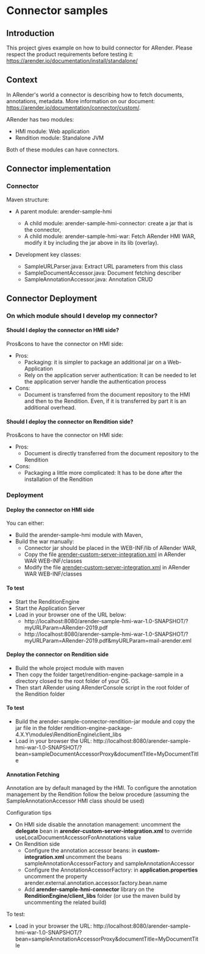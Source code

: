 # Connector samples

## Introduction

This project gives example on how to build connector for ARender. Please respect the product requirements before testing
it: https://arender.io/documentation/install/standalone/

## Context

In ARender's world a connector is describing how to fetch documents, annotations, metadata. More information on our
document: https://arender.io/documentation/connector/custom/.

ARender has two modules:

* HMI module: Web application
* Rendition module: Standalone JVM

Both of these modules can have connectors.

## Connector implementation

### Connector

Maven structure:

* A parent module: arender-sample-hmi
    * A child module: arender-sample-hmi-connector: create a jar that is the connector,
    * A child module: arender-sample-hmi-war: Fetch ARender HMI WAR, modify it by including the jar above in its
      lib (overlay).

* Development key classes: 
    * SampleURLParser.java: Extract URL parameters from this class
    * SampleDocumentAccessor.java: Document fetching describer
    * SampleAnnotationAccessor.java: Annotation CRUD

## Connector Deployment

### On which module should I develop my connector?

#### Should I deploy the connector on HMI side?

Pros&cons to have the connector on HMI side:

* Pros:
    * Packaging: it is simpler to package an additional jar on a Web-Application
    * Rely on the application server authentication: It can be needed to let the application server handle the
      authentication process
* Cons:
    * Document is transferred from the document repository to the HMI and then to the Rendition. Even, if it is
      transferred by part it is an additional overhead.

#### Should I deploy the connector on Rendition side?

Pros&cons to have the connector on HMI side:

* Pros:
    * Document is directly transferred from the document repository to the Rendition
* Cons:
    * Packaging a little more complicated: It has to be done after the installation of the Rendition

### Deployment

#### Deploy the connector on HMI side

You can either:
* Build the arender-sample-hmi module with Maven,
* Build the war manually:
    * Connector jar should be placed in the WEB-INF/lib of ARender WAR,
    * Copy the  file [arender-custom-server-integration.xml](/arender-sample-hmi/arender-sample-hmi-war/src/main/resources/arender-custom-integration.xml) in ARender WAR WEB-INF/classes
    * Modify the file [arender-custom-server-integration.xml](/arender-sample-hmi/arender-sample-hmi-war/src/main/resources/arender-server.properties) in ARender WAR WEB-INF/classes

#### To test

* Start the RenditionEngine
* Start the Application Server
* Load in your browser one of the URL below:
    * http://localhost:8080/arender-sample-hmi-war-1.0-SNAPSHOT/?myURLParam=ARender-2019.pdf
    * http://localhost:8080/arender-sample-hmi-war-1.0-SNAPSHOT/?myURLParam=ARender-2019.pdf&myURLParam=mail-arender.eml

#### Deploy the connector on Rendition side

* Build the whole project module with maven
* Then copy the folder target/rendition-engine-package-sample in a directory closed to the root folder of your OS.
* Then start ARender using ARenderConsole script in the root folder of the Rendition folder

#### To test

* Build the arender-sample-connector-rendition-jar module and copy the jar file in the folder
  rendition-engine-package-4.X.Y\modules\RenditionEngine\client_libs
* Load in your browser the
  URL: http://localhost:8080/arender-sample-hmi-war-1.0-SNAPSHOT/?bean=sampleDocumentAccessorProxy&documentTitle=MyDocumentTitle
  
#### Annotation Fetching
Annotation are by default managed by the HMI. 
To configure the annotation management by the Rendition follow the below procedure (assuming the SampleAnnotationAccessor HMI class should be used)

Configuration tips

* On HMI side disable the annotation management: uncomment the **delegate** bean in **arender-custom-server-integration.xml** to override useLocalDocumentAccessorForAnnotations value
* On Rendition side
    * Configure the annotation accessor beans: in **custom-integration.xml** uncomment the beans sampleAnnotationAccessorFactory and sampleAnnotationAccessor
    * Configure the AnnotationAccessorFactory: in **application.properties** uncomment the property arender.external.annotation.accessor.factory.bean.name
    * Add **arender-sample-hmi-connector** library on the **RenditionEngine/client_libs** folder (or use the maven build by uncommenting the related build)

To test:
* Load in your browser the
  URL: http://localhost:8080/arender-sample-hmi-war-1.0-SNAPSHOT/?bean=sampleAnnotationAccessorProxy&documentTitle=MyDocumentTitle